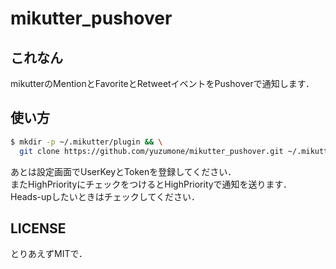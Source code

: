 # mikutter_pushover
## これなん
mikutterのMentionとFavoriteとRetweetイベントをPushoverで通知します．

## 使い方
```sh
$ mkdir -p ~/.mikutter/plugin && \
  git clone https://github.com/yuzumone/mikutter_pushover.git ~/.mikutter/plugin/mikutter_pushover
```

あとは設定画面でUserKeyとTokenを登録してください．  
またHighPriorityにチェックをつけるとHighPriorityで通知を送ります．  
Heads-upしたいときはチェックしてください．

## LICENSE
とりあえずMITで．
